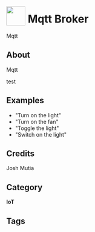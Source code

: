 # <img src="https://raw.githack.com/FortAwesome/Font-Awesome/master/svgs/solid/lightbulb.svg" card_color="#FEE255" width="50" height="50" style="vertical-align:bottom"/> Mqtt Broker
Mqtt

## About
Mqtt

test

## Examples
* "Turn on the light"
* "Turn on the fan"
* "Toggle the light"
* "Switch on the light"

## Credits
Josh Mutia

## Category
**IoT**

## Tags

